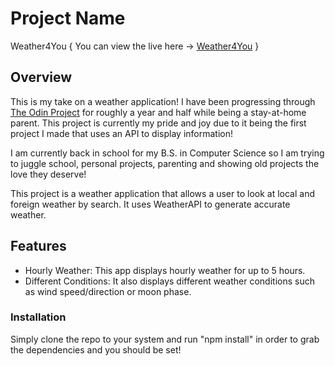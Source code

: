 # Project Name

Weather4You { You can view the live here -> [Weather4You](https://willbickham3.github.io/weather-app/) }


## Overview

This is my take on a weather application! I have been progressing through [The Odin Project](theodinproject.com) for roughly a year and half while being a stay-at-home parent. This project is currently my pride and joy due to it being the first project I made that uses an API to display information!

I am currently back in school for my B.S. in Computer Science so I am trying to juggle school, personal projects, parenting and showing old projects the love they deserve!

This project is a weather application that allows a user to look at local and foreign weather by search. It uses WeatherAPI to generate accurate weather.

## Features

- Hourly Weather: This app displays hourly weather for up to 5 hours.
- Different Conditions: It also displays different weather conditions such as wind speed/direction or moon phase.


### Installation

Simply clone the repo to your system and run "npm install" in order to grab the dependencies and you should be set!